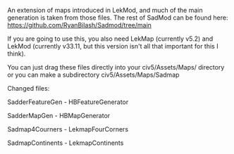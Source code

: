 An extension of maps introduced in LekMod, and much of the main generation is taken from those files. The rest of SadMod can be found here: https://github.com/RyanBilash/Sadmod/tree/main

If you are going to use this, you also need LekMap (currently v5.2) and LekMod (currently v33.11, but this version isn't all that important for this I think).

You can just drag these files directly into your civ5/Assets/Maps/ directory or you can make a subdirectory civ5/Assets/Maps/Sadmap

Changed files:

SadderFeatureGen - HBFeatureGenerator

SadderMapGen - HBMapGenerator

Sadmap4Courners - LekmapFourCorners

SadmapContinents - LekmapContinents


